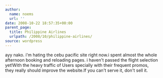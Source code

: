 ```yaml
---
author:
  name: noems
  url: ''
date: 2008-10-22 18:57:35+00:00
parent_page:
  title: Philippine Airlines
  urlpath: /2008/10/philippine-airlines/
source: wordpress
---
```


ayy nako. i'm hating the cebu pacific site right now.i spent almost the whole afternoon booking and reloading pages. i haven't  passed the flight selection yet!With the heavy traffic of Users specially with their frequent promos, they  really should improve the website.If you can't serve it, don't sell it.